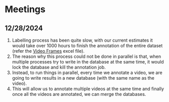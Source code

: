 # Meetings

## 12/28/2024

1. Labelling process has been quite slow, with our current estimates it would take over 1000 hours to finish the annotation of the entire dataset (refer the [Video Frames](https://indiana-my.sharepoint.com/:x:/r/personal/demistry_iu_edu/Documents/Video%20frames.xlsx?d=w6415a16dccb944239204d0afc245d83b&csf=1&web=1&e=MSOy40) excel file).
2. The reason why this process could not be done in parallel is that, when multiple processes try to write in the database at the same time, it would lock the database and kill the annotation job.
3. Instead, to run things in parallel, every time we annotate a video, we are going to write results in a new database (with the same name as the video).
4. This will allow us to annotate multiple videos at the same time and finally once all the videos are annotated, we can merge the databases.
